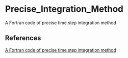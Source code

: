 # Precise_Integration_Method
A Fortran code of precise time step integration method
## References
[A Fortran code of precise time step integration method](https://doi.org/10.1243/PIME_PROC_1994_208_148_02)
